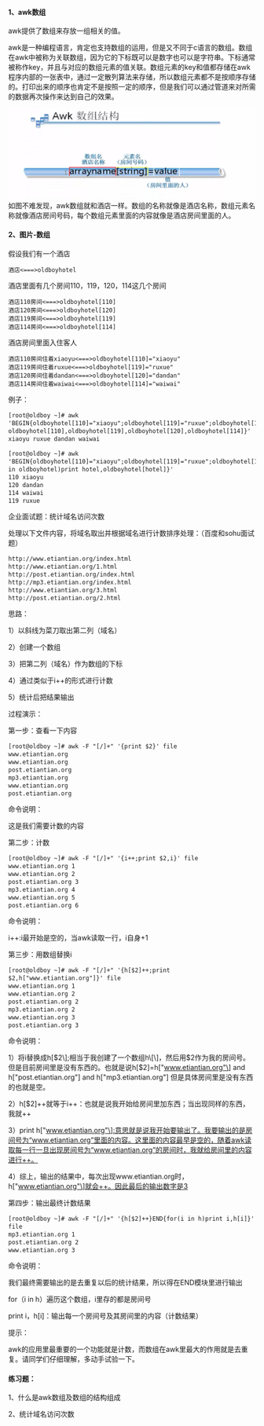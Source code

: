 #### 1、awk数组

awk提供了数组来存放一组相关的值。

awk是一种编程语言，肯定也支持数组的运用，但是又不同于c语言的数组。数组在awk中被称为关联数组，因为它的下标既可以是数字也可以是字符串。下标通常被称作key，并且与对应的数组元素的值关联。数组元素的key和值都存储在awk程序内部的一张表中，通过一定散列算法来存储，所以数组元素都不是按顺序存储的。打印出来的顺序也肯定不是按照一定的顺序，但是我们可以通过管道来对所需的数据再次操作来达到自己的效果。

![](/assets/21-19.png)如图不难发现，awk数组就和酒店一样。数组的名称就像是酒店名称，数组元素名称就像酒店房间号码，每个数组元素里面的内容就像是酒店房间里面的人。

#### 2、图片-数组

假设我们有一个酒店

```
酒店<===>oldboyhotel
```

酒店里面有几个房间110，119，120，114这几个房间

```
酒店110房间<===>oldboyhotel[110]
酒店120房间<===>oldboyhotel[120]
酒店119房间<===>oldboyhotel[119]
酒店114房间<===>oldboyhotel[114]
```

酒店房间里面入住客人

```
酒店110房间住着xiaoyu<===>oldboyhotel[110]="xiaoyu"
酒店119房间住着ruxue<===>oldboyhotel[119]="ruxue"
酒店120房间住着dandan<===>oldboyhotel[120]="dandan"
酒店114房间住着waiwai<===>oldboyhotel[114]="waiwai"
```

例子：

```
[root@oldboy ~]# awk 'BEGIN{oldboyhotel[110]="xiaoyu";oldboyhotel[119]="ruxue";oldboyhotel[120]="dandan";oldboyhotel[114]="waiwai";print oldboyhotel[110],oldboyhotel[119],oldboyhotel[120],oldboyhotel[114]}'
xiaoyu ruxue dandan waiwai
```

```
[root@oldboy ~]# awk 'BEGIN{oldboyhotel[110]="xiaoyu";oldboyhotel[119]="ruxue";oldboyhotel[120]="dandan";oldboyhotel[114]="waiwai";for(hotel in oldboyhotel)print hotel,oldboyhotel[hotel]}'
110 xiaoyu
120 dandan
114 waiwai
119 ruxue
```

企业面试题：统计域名访问次数

处理以下文件内容，将域名取出并根据域名进行计数排序处理：（百度和sohu面试题）

```
http://www.etiantian.org/index.html
http://www.etiantian.org/1.html
http://post.etiantian.org/index.html
http://mp3.etiantian.org/index.html
http://www.etiantian.org/3.html
http://post.etiantian.org/2.html
```

思路：

1）以斜线为菜刀取出第二列（域名）

2）创建一个数组

3）把第二列（域名）作为数组的下标

4）通过类似于i++的形式进行计数

5）统计后把结果输出

过程演示：

第一步：查看一下内容

```
[root@oldboy ~]# awk -F "[/]+" '{print $2}' file 
www.etiantian.org
www.etiantian.org
post.etiantian.org
mp3.etiantian.org
www.etiantian.org
post.etiantian.org
```

命令说明：

这是我们需要计数的内容

第二步：计数

```
[root@oldboy ~]# awk -F "[/]+" '{i++;print $2,i}' file 
www.etiantian.org 1
www.etiantian.org 2
post.etiantian.org 3
mp3.etiantian.org 4
www.etiantian.org 5
post.etiantian.org 6
```

命令说明：

i++:i最开始是空的，当awk读取一行，i自身+1

第三步：用数组替换i

```
[root@oldboy ~]# awk -F "[/]+" '{h[$2]++;print $2,h["www.etiantian.org"]}' file 
www.etiantian.org 1
www.etiantian.org 2
post.etiantian.org 2
mp3.etiantian.org 2
www.etiantian.org 3
post.etiantian.org 3
```

命令说明：

1）将i替换成h\[$2\];相当于我创建了一个数组h\[\]，然后用$2作为我的房间号。但是目前房间里是没有东西的。也就是说h\[$2\]=h\["www.etiantian.org"\] and h\["post.etiantian.org"\] and h\["mp3.etiantian.org"\] 但是具体房间里是没有东西的也就是空。

2）h\[$2\]++就等于i++：也就是说我开始给房间里加东西；当出现同样的东西，我就++

3）print h\["www.etiantian.org"\]:意思就是说我开始要输出了。我要输出的是房间号为“www.etiantian.org”里面的内容。这里面的内容最早是空的，随着awk读取每一行一旦出现房间号为“www.etiantian.org”的房间时，我就给房间里的内容进行++。

4）综上，输出的结果中，每次出现www.etiantian.org时，h\["www.etiantian.org"\]就会++。因此最后的输出数字是3

第四步：输出最终计数结果

```
[root@oldboy ~]# awk -F "[/]+" '{h[$2]++}END{for(i in h)print i,h[i]}' file 
mp3.etiantian.org 1
post.etiantian.org 2
www.etiantian.org 3
```

命令说明：

我们最终需要输出的是去重复以后的统计结果，所以得在END模块里进行输出

for（i in h）遍历这个数组，i里存的都是房间号

print i，h\[i\]：输出每一个房间号及其房间里的内容（计数结果）

提示：

awk的应用里最重要的一个功能就是计数，而数组在awk里最大的作用就是去重复。请同学们仔细理解，多动手试验一下。

#### 练习题：

1、什么是awk数组及数组的结构组成

2、统计域名访问次数

